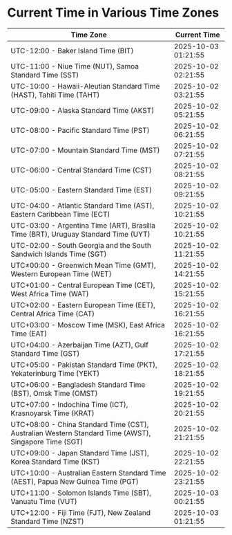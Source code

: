 # Current Time in Various Time Zones

| Time Zone | Current Time |
|-----------|--------------|
| UTC-12:00 - Baker Island Time (BIT) | 2025-10-03 01:21:55 |
| UTC-11:00 - Niue Time (NUT), Samoa Standard Time (SST) | 2025-10-02 02:21:55 |
| UTC-10:00 - Hawaii-Aleutian Standard Time (HAST), Tahiti Time (TAHT) | 2025-10-02 03:21:55 |
| UTC-09:00 - Alaska Standard Time (AKST) | 2025-10-02 05:21:55 |
| UTC-08:00 - Pacific Standard Time (PST) | 2025-10-02 06:21:55 |
| UTC-07:00 - Mountain Standard Time (MST) | 2025-10-02 07:21:55 |
| UTC-06:00 - Central Standard Time (CST) | 2025-10-02 08:21:55 |
| UTC-05:00 - Eastern Standard Time (EST) | 2025-10-02 09:21:55 |
| UTC-04:00 - Atlantic Standard Time (AST), Eastern Caribbean Time (ECT) | 2025-10-02 10:21:55 |
| UTC-03:00 - Argentina Time (ART), Brasília Time (BRT), Uruguay Standard Time (UYT) | 2025-10-02 10:21:55 |
| UTC-02:00 - South Georgia and the South Sandwich Islands Time (SGT) | 2025-10-02 11:21:55 |
| UTC±00:00 - Greenwich Mean Time (GMT), Western European Time (WET) | 2025-10-02 14:21:55 |
| UTC+01:00 - Central European Time (CET), West Africa Time (WAT) | 2025-10-02 15:21:55 |
| UTC+02:00 - Eastern European Time (EET), Central Africa Time (CAT) | 2025-10-02 16:21:55 |
| UTC+03:00 - Moscow Time (MSK), East Africa Time (EAT) | 2025-10-02 16:21:55 |
| UTC+04:00 - Azerbaijan Time (AZT), Gulf Standard Time (GST) | 2025-10-02 17:21:55 |
| UTC+05:00 - Pakistan Standard Time (PKT), Yekaterinburg Time (YEKT) | 2025-10-02 18:21:55 |
| UTC+06:00 - Bangladesh Standard Time (BST), Omsk Time (OMST) | 2025-10-02 19:21:55 |
| UTC+07:00 - Indochina Time (ICT), Krasnoyarsk Time (KRAT) | 2025-10-02 20:21:55 |
| UTC+08:00 - China Standard Time (CST), Australian Western Standard Time (AWST), Singapore Time (SGT) | 2025-10-02 21:21:55 |
| UTC+09:00 - Japan Standard Time (JST), Korea Standard Time (KST) | 2025-10-02 22:21:55 |
| UTC+10:00 - Australian Eastern Standard Time (AEST), Papua New Guinea Time (PGT) | 2025-10-02 23:21:55 |
| UTC+11:00 - Solomon Islands Time (SBT), Vanuatu Time (VUT) | 2025-10-03 00:21:55 |
| UTC+12:00 - Fiji Time (FJT), New Zealand Standard Time (NZST) | 2025-10-03 01:21:55 |
